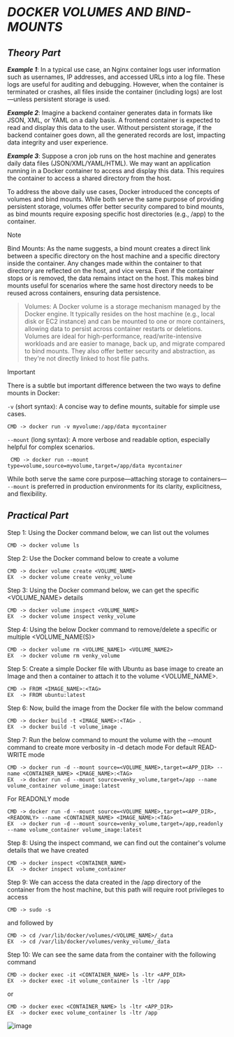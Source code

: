 # _DOCKER VOLUMES AND BIND-MOUNTS_

## _Theory Part_

***Example 1***: In a typical use case, an Nginx container logs user information such as usernames, IP addresses, and accessed URLs into a log file. These logs are useful for auditing and debugging. However, when the container is terminated or crashes, all files inside the container (including logs) are lost—unless persistent storage is used.

***Example 2***: Imagine a backend container generates data in formats like JSON, XML, or YAML on a daily basis. A frontend container is expected to read and display this data to the user. Without persistent storage, if the backend container goes down, all the generated records are lost, impacting data integrity and user experience.

***Example 3***: Suppose a cron job runs on the host machine and generates daily data files (JSON/XML/YAML/HTML). We may want an application running in a Docker container to access and display this data. This requires the container to access a shared directory from the host.
	
To address the above daily use cases, Docker introduced the concepts of volumes and bind mounts. While both serve the same purpose of providing persistent storage, volumes offer better security compared to bind mounts, as bind mounts require exposing specific host directories (e.g., /app) to the container.
	
> [!NOTE]
> Bind Mounts: As the name suggests, a bind mount creates a direct link between a specific directory on the host machine and a specific directory inside the container. Any changes made within the container to that directory are reflected on the host, and vice versa. Even if the container stops or is removed, the data remains intact on the host. This makes bind mounts useful for scenarios where the same host directory needs to be reused across containers, ensuring data persistence.

> Volumes: A Docker volume is a storage mechanism managed by the Docker engine. It typically resides on the host machine (e.g., local disk or EC2 instance) and can be mounted to one or more containers, allowing data to persist across container restarts or deletions. Volumes are ideal for high-performance, read/write-intensive workloads and are easier to manage, back up, and migrate compared to bind mounts. They also offer better security and abstraction, as they're not directly linked to host file paths.

> [!IMPORTANT]
> There is a subtle but important difference between the two ways to define mounts in Docker:

`-v` (short syntax): A concise way to define mounts, suitable for simple use cases.
```	
CMD -> docker run -v myvolume:/app/data mycontainer
```	
`--mount` (long syntax): A more verbose and readable option, especially helpful for complex scenarios.
```
 CMD -> docker run --mount type=volume,source=myvolume,target=/app/data mycontainer
```
While both serve the same core purpose—attaching storage to containers— `--mount` is preferred in production environments for its clarity, explicitness, and flexibility.

## _Practical Part_

Step 1: Using the Docker command below, we can list out the volumes 
```
CMD -> docker volume ls
```
Step 2: Use the Docker command below to create a volume
```
CMD -> docker volume create <VOLUME_NAME> 
EX  -> docker volume create venky_volume
```
Step 3: Using the Docker command below, we can get the specific <VOLUME_NAME> details
```
CMD -> docker volume inspect <VOLUME_NAME>
EX  -> docker volume inspect venky_volume
```	
Step 4: Using the below Docker command to remove/delete a specific or multiple <VOLUME_NAME(S)>
```
CMD -> docker volume rm <VOLUME_NAME1> <VOLUME_NAME2>
EX  -> docker volume rm venky_volume
```
Step 5: Create a simple Docker file with Ubuntu as base image to create an Image and then a container to attach it to the volume <VOLUME_NAME>. 
```
CMD -> FROM <IMAGE_NAME>:<TAG>
EX  -> FROM ubuntu:latest
```	
Step 6: Now, build the image from the Docker file with the below command
```
CMD -> docker build -t <IMAGE_NAME>:<TAG> .
EX  -> docker build -t volume_image .
```	
Step 7: Run the below command to mount the volume with the --mount command to create more verbosity in -d detach mode
For default READ-WRITE mode
```
CMD -> docker run -d --mount source=<VOLUME_NAME>,target=<APP_DIR> --name <CONTAINER_NAME> <IMAGE_NAME>:<TAG> 
EX  -> docker run -d --mount source=venky_volume,target=/app --name volume_container volume_image:latest
```
For READONLY mode
```	
CMD -> docker run -d --mount source=<VOLUME_NAME>,target=<APP_DIR>,<READONLY> --name <CONTAINER_NAME> <IMAGE_NAME>:<TAG> 
EX  -> docker run -d --mount source=venky_volume,target=/app,readonly --name volume_container volume_image:latest
```	
Step 8: Using the inspect command, we can find out the container's volume details that we have created 
```
CMD -> docker inspect <CONTAINER_NAME>
EX  -> docker inspect volume_container
```
Step 9:	We can access the data created in the /app directory of the container from the host machine, but this path will require root privileges to access
```
CMD -> sudo -s
```
and followed by
```
CMD -> cd /var/lib/docker/volumes/<VOLUME_NAME>/_data
EX  -> cd /var/lib/docker/volumes/venky_volume/_data
``` 
Step 10: We can see the same data from the container with the following command
```
CMD -> docker exec -it <CONTAINER_NAME> ls -ltr <APP_DIR>
EX  -> docker exec -it volume_container ls -ltr /app
```
or
```
CMD -> docker exec <CONTAINER_NAME> ls -ltr <APP_DIR>
EX  -> docker exec volume_container ls -ltr /app
```
![image](https://github.com/user-attachments/assets/38c6ac32-dc89-4ac0-8f6d-a5e676fb80bb)

